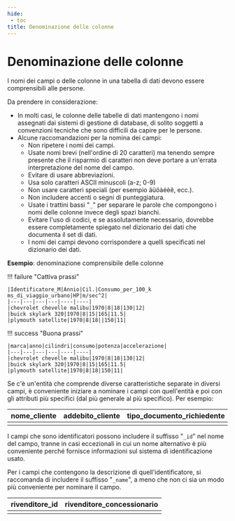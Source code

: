 ```yaml
---
hide:
 - toc
title: Denominazione delle colonne
---
```


# Denominazione delle colonne

I nomi dei campi o delle colonne in una tabella di dati devono essere comprensibili alle persone.

Da prendere in considerazione:

- In molti casi, le colonne delle tabelle di dati mantengono i nomi assegnati dai sistemi di gestione di database, di solito soggetti a convenzioni tecniche che sono difficili da capire per le persone.
- Alcune raccomandazioni per la nomina dei campi:
   - Non ripetere i nomi dei campi.
   - Usate nomi brevi (nell'ordine di 20 caratteri) ma tenendo sempre presente che il risparmio di caratteri non deve portare a un'errata interpretazione del nome del campo.
   - Evitare di usare abbreviazioni.
   - Usa solo caratteri ASCII minuscoli (a-z; 0-9)
   - Non usare caratteri speciali (per esempio äüöàéèê, ecc.).
   - Non includere accenti o segni di punteggiatura.
   - Usate i trattini bassi "`_`" per separare le parole che compongono i nomi delle colonne invece degli spazi bianchi.
   - Evitare l'uso di codici, e se assolutamente necessario, dovrebbe essere completamente spiegato nel dizionario dei dati che documenta il set di dati.
   - I nomi dei campi devono corrispondere a quelli specificati nel dizionario dei dati.

**Esempio**: denominazione comprensibile delle colonne

!!! failure "Cattiva prassi"

    |Identificatore_M|Annio|Cil.|Consumo_per_100_k ms_di_viaggio_urbano|HP|m/sec^2|
    |---|---|---|---|----|----|
    |chevrolet chevelle malibu|1970|8|18|130|12|
    |buick skylark 320|1970|8|15|165|11.5|
    |plymouth satellite|1970|8|18||150|11|

!!! success "Buona prassi"

    |marca|anno|cilindri|consumo|potenza|accelerazione|
    |---|---|---|---|----|----|
    |chevrolet chevelle malibu|1970|8|18|130|12|
    |buick skylark 320|1970|8|15|165|11.5|
    |plymouth satellite|1970|8|18|150|11|

Se c'è un'entità che comprende diverse caratteristiche separate in diversi campi, è conveniente iniziare a nominare i campi con quell'entità e poi con gli attributi più specifici (dal più generale al più specifico). Per esempio:

|nome_cliente|addebito_cliente|tipo_documento_richiedente|numero_documento_richiedente|
|---|---|---|---|
| |  |  |  |

I campi che sono identificatori possono includere il suffisso "`_id`" nel nome del campo, tranne in casi eccezionali in cui un nome alternativo è più conveniente perché fornisce informazioni sul sistema di identificazione usato.

Per i campi che contengono la descrizione di quell'identificatore, si raccomanda di includere il suffisso "`_name`", a meno che non ci sia un modo più conveniente per nominare il campo.

|rivenditore_id|rivenditore_concessionario|
|---|---|
|   |   |


